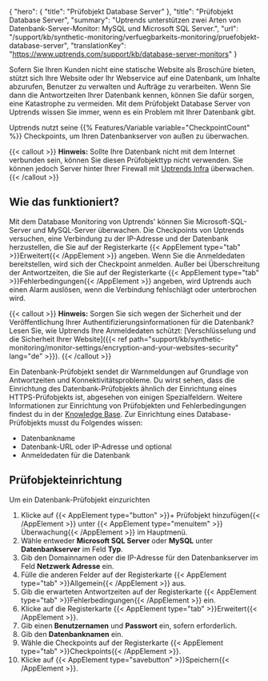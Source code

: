 {
  "hero": {
    "title": "Prüfobjekt Database Server"
  },
  "title": "Prüfobjekt Database Server",
  "summary": "Uptrends unterstützen zwei Arten von Datenbank-Server-Monitor: MySQL und Microsoft SQL Server.",
  "url": "/support/kb/synthetic-monitoring/verfuegbarkeits-monitoring/pruefobjekt-database-server",
  "translationKey": "https://www.uptrends.com/support/kb/database-server-monitors"
}

Sofern Sie Ihren Kunden nicht eine statische Website als Broschüre bieten, stützt sich Ihre Website oder Ihr Webservice auf eine Datenbank, um Inhalte abzurufen, Benutzer zu verwalten und Aufträge zu verarbeiten. Wenn Sie dann die Antwortzeiten Ihrer Datenbank kennen, können Sie dafür sorgen, eine Katastrophe zu vermeiden. Mit dem Prüfobjekt Database Server von Uptrends wissen Sie immer, wenn es ein Problem mit Ihrer Datenbank gibt.

Uptrends nutzt seine {{% Features/Variable variable="CheckpointCount" %}} Checkpoints, um Ihren Datenbankserver von außen zu überwachen.

{{< callout >}}
**Hinweis:** Sollte Ihre Datenbank nicht mit dem Internet verbunden sein, können Sie diesen Prüfobjekttyp nicht verwenden. Sie können jedoch Server hinter Ihrer Firewall mit [Uptrends Infra](/produkte/infra/server-monitoring) überwachen.
{{< /callout >}}

## Wie das funktioniert?

Mit dem Database Monitoring von Uptrends' können Sie Microsoft-SQL-Server und MySQL-Server überwachen. Die Checkpoints von Uptrends versuchen, eine Verbindung zu der IP-Adresse und der Datenbank herzustellen, die Sie auf der Registerkarte {{< AppElement type="tab" >}}Erweitert{{< /AppElement >}} angeben. Wenn Sie die Anmeldedaten bereitstellen, wird sich der Checkpoint anmelden. Außer bei Überschreitung der Antwortzeiten, die Sie auf der Registerkarte {{< AppElement type="tab" >}}Fehlerbedingungen{{< /AppElement >}} angeben, wird Uptrends auch einen Alarm auslösen, wenn die Verbindung fehlschlägt oder unterbrochen wird.

{{< callout >}}
**Hinweis:** Sorgen Sie sich wegen der Sicherheit und der Veröffentlichung Ihrer Authentifizierungsinformationen für die Datenbank? Lesen Sie, wie Uptrends Ihre Anmeldedaten schützt: [Verschlüsselung und die Sicherheit Ihrer Website]({{< ref path="support/kb/synthetic-monitoring/monitor-settings/encryption-and-your-websites-security" lang="de" >}}).
{{< /callout >}}

Ein Datenbank-Prüfobjekt sendet dir Warnmeldungen auf Grundlage von Antwortzeiten und Konnektivitätsprobleme. Du wirst sehen, dass die Einrichtung des Datenbank-Prüfobjekts ähnlich der Einrichtung eines HTTPS-Prüfobjekts ist, abgesehen von einigen Spezialfeldern. Weitere Informationen zur Einrichtung von Prüfobjekten und Fehlerbedingungen findest du in der [Knowledge Base](/support/kb). Zur Einrichtung eines Database-Prüfobjekts musst du Folgendes wissen:

-   Datenbankname
-   Datenbank-URL oder IP-Adresse und optional
-   Anmeldedaten für die Datenbank

## Prüfobjekteinrichtung

Um ein Datenbank-Prüfobjekt einzurichten

1.  Klicke auf {{< AppElement type="button" >}}+ Prüfobjekt hinzufügen{{< /AppElement >}} unter {{< AppElement type="menuitem" >}}Überwachung{{< /AppElement >}} im Hauptmenü.
2.  Wähle entweder **Microsoft SQL Server** oder **MySQL** unter **Datenbankserver** im Feld **Typ**.
3.  Gib den Domainnamen oder die IP-Adresse für den Datenbankserver im Feld **Netzwerk Adresse** ein.
4.  Fülle die anderen Felder auf der Registerkarte {{< AppElement type="tab" >}}Allgemein{{< /AppElement >}} aus.
5.  Gib die erwarteten Antwortzeiten auf der Registerkarte {{< AppElement type="tab" >}}Fehlerbedingungen{{< /AppElement >}} ein.
6.  Klicke auf die Registerkarte {{< AppElement type="tab" >}}Erweitert{{< /AppElement >}}.
7.  Gib einen **Benutzernamen** und **Passwort** ein, sofern erforderlich.
8.  Gib den **Datenbanknamen** ein.
9.  Wähle die Checkpoints auf der Registerkarte {{< AppElement type="tab" >}}Checkpoints{{< /AppElement >}}.
10.  Klicke auf {{< AppElement type="savebutton" >}}Speichern{{< /AppElement >}}.


